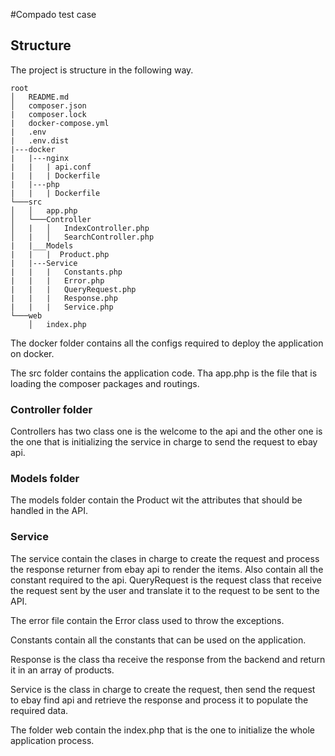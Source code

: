 #Compado test case

## Structure

The project is structure in the following way.

```
root
│   README.md
│   composer.json
|   composer.lock
|   docker-compose.yml
|   .env
|   .env.dist
|---docker
|   |---nginx
|   |   | api.conf
|   |   | Dockerfile
|   |---php
|   |   | Dockerfile
└───src
│   │   app.php
│   └───Controller
│   |   │   IndexController.php
│   |   │   SearchController.php
|   |___Models
|   |   |  Product.php
|   |---Service
|   |   |   Constants.php
|   |   |   Error.php
|   |   |   QueryRequest.php
|   |   |   Response.php
|   |   |   Service.php
└───web
    │   index.php
```

The docker folder contains all the configs required to deploy the application on docker.

The src folder contains the application code. Tha app.php is the file that is loading the composer packages and routings.

### Controller folder
Controllers has two class one is the welcome to the api and the other one is the one that is initializing the service in charge to send the request to ebay api.

### Models folder
The models folder contain the Product wit the attributes that should be handled in the API.

### Service
The service contain the clases in charge to create the request and process the response returner from ebay api to render the items. Also contain all the constant required to the api.
QueryRequest is the request class that receive the request sent by the user and translate it to the request to be sent to the API.

The error file contain the Error class used to throw the exceptions.

Constants contain all the constants that can be used on the application.

Response is the class tha receive the response from the backend and return it in an array of products.

Service is the class in charge to create the request, then send the request to ebay find api and retrieve the response and process it to populate the required data.



The folder web contain the index.php that is the one to initialize the whole application process.


